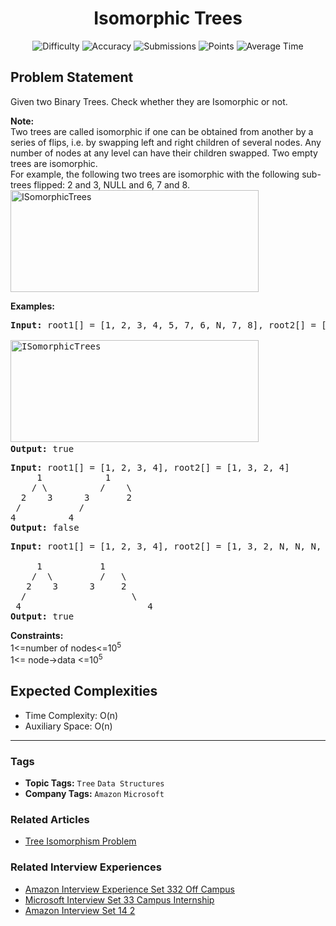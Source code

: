 <h1 align="center">Isomorphic Trees</h1>

<p align="center">
  <img alt="Difficulty" title="Difficulty" src="https://custom-icon-badges.demolab.com/badge/Difficulty: Medium-1F222E?style=for-the-badge&logoColor=white&logo=fire"/>
  <img alt="Accuracy" title="Accuracy" src="https://custom-icon-badges.demolab.com/badge/Accuracy: 49.11%25-1F222E?style=for-the-badge&logoColor=white&logo=target"/>
  <img alt="Submissions" title="Submissions" src="https://custom-icon-badges.demolab.com/badge/Submissions: 113K+-1F222E?style=for-the-badge&logoColor=white&logo=repo"/>
  <img alt="Points" title="Points" src="https://custom-icon-badges.demolab.com/badge/Points: 4-1F222E?style=for-the-badge&logoColor=white&logo=award"/>
  <img alt="Average Time" title="Average Time" src="https://custom-icon-badges.demolab.com/badge/Average%20Time: 20m-1F222E?style=for-the-badge&logoColor=white&logo=clock"/>
</p>

## Problem Statement

Given two Binary Trees. Check whether they are Isomorphic or not.

<b>Note: </b><br>Two trees are called isomorphic if one can be obtained from another by a series of flips, i.e. by swapping left and right children of several nodes. Any number of nodes at any level can have their children swapped. Two empty trees are isomorphic.<br>For example, the following two trees are isomorphic with the following sub-trees flipped: 2 and 3, NULL and 6, 7 and 8.<br>[<img src="https://media.geeksforgeeks.org/wp-content/cdn-uploads/ISomorphicTrees-e1368593305854.png" alt="ISomorphicTrees" title="" width="397" height="163"/>](https://media.geeksforgeeks.org/wp-content/cdn-uploads/ISomorphicTrees-e1368593305854.png)

<b>Examples:</b>

<pre><b>Input: </b>root1[] = [1, 2, 3, 4, 5, 7, 6, N, 7, 8], root2[] = [1, 3, 2, N, 6, 4, 5, 8, 7]<b><br></b>
<a href="https://media.geeksforgeeks.org/wp-content/cdn-uploads/ISomorphicTrees-e1368593305854.png"><img src="https://media.geeksforgeeks.org/wp-content/cdn-uploads/ISomorphicTrees-e1368593305854.png" alt="ISomorphicTrees" title="" width="397" height="163"/></a><b>
Output: </b>true</pre>

<pre><b>Input:</b> root1[] = [1, 2, 3, 4], root2[] = [1, 3, 2, 4]<br>     1            1  <br>    / \          /    \  <br>  2    3      3       2  <br> /           /  <br>4<b>          </b>4<b><br>Output: </b>false</pre>

<pre><b>Input: </b>root1[] = [1, 2, 3, 4], root2[] = [1, 3, 2, N, N, N, 4]<b><br></b>
     1           1
    /  \         /   \
   2    3      3     2
  /                    \
 4<b>                        </b>4<b>
Output: </b>true</pre>

<b>Constraints:</b><br>1<=number of nodes<=10<sup>5<br></sup>1<= node->data <=10<sup>5</sup>

## Expected Complexities
- Time Complexity: O(n)
- Auxiliary Space: O(n)

<hr>

### Tags
- **Topic Tags:** `Tree` `Data Structures`
- **Company Tags:** `Amazon` `Microsoft`

### Related Articles
- [Tree Isomorphism Problem](https://www.geeksforgeeks.org/tree-isomorphism-problem/)

### Related Interview Experiences
- [Amazon Interview Experience Set 332 Off Campus](https://www.geeksforgeeks.org/amazon-interview-experience-set-332-off-campus/ )
- [Microsoft Interview Set 33 Campus Internship](https://www.geeksforgeeks.org/microsoft-interview-set-33-campus-internship/)
- [Amazon Interview Set 14 2]( http://www.geeksforgeeks.org/amazon-interview-set-14-2/)
